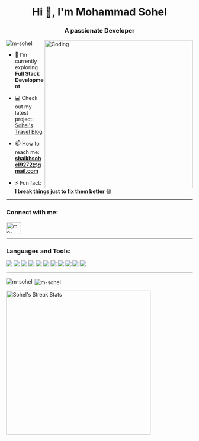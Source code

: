 <h1 align="center">Hi 👋, I'm Mohammad Sohel</h1>
<h3 align="center">A passionate Developer</h3>

<img align="right" alt="Coding" width="400" src="https://cdn.dribbble.com/users/1162077/screenshots/3848914/programmer.gif">

<p align="left">
  <img src="https://komarev.com/ghpvc/?username=m-sohel&label=Profile%20views&color=0e75b6&style=flat" alt="m-sohel" />
</p>

- 🌱 I’m currently exploring **Full Stack Development**

- 💻 Check out my latest project: [Sohel's Travel Blog](https://github.com/m-sohel/sohel-travel-blog)

- 📫 How to reach me: **shaikhsohel9272@gmail.com**

- ⚡ Fun fact: **I break things just to fix them better** 😄

---

<h3 align="left">Connect with me:</h3>
<p align="left">
  <a href="https://www.linkedin.com/in/mo-sohel/" target="blank">
    <img align="center" src="https://raw.githubusercontent.com/rahuldkjain/github-profile-readme-generator/master/src/images/icons/Social/linked-in-alt.svg" alt="mo-sohel" height="30" width="40" />
  </a>
</p>

---

<h3 align="left">Languages and Tools:</h3>
<p align="left">
  <img src="https://img.shields.io/badge/C-00599C?style=for-the-badge&logo=c&logoColor=white" />
  <img src="https://img.shields.io/badge/Java-007396?style=for-the-badge&logo=java&logoColor=white" />
  <img src="https://img.shields.io/badge/Python-FFD43B?style=for-the-badge&logo=python&logoColor=306998" />
  <img src="https://img.shields.io/badge/HTML5-E34F26?style=for-the-badge&logo=html5&logoColor=white" />
  <img src="https://img.shields.io/badge/CSS3-1572B6?style=for-the-badge&logo=css3&logoColor=white" />
  <img src="https://img.shields.io/badge/Git-F05032?style=for-the-badge&logo=git&logoColor=white" />
  <img src="https://img.shields.io/badge/GitHub-181717?style=for-the-badge&logo=github&logoColor=white" />
  <img src="https://img.shields.io/badge/VS%20Code-007ACC?style=for-the-badge&logo=visual-studio-code&logoColor=white" />
  <img src="https://img.shields.io/badge/IntelliJ%20IDEA-000000?style=for-the-badge&logo=intellijidea&logoColor=white" />
  <img src="https://img.shields.io/badge/PyCharm-000000?style=for-the-badge&logo=pycharm&logoColor=white" />
  <img src="https://img.shields.io/badge/Android%20Studio-3DDC84?style=for-the-badge&logo=android-studio&logoColor=white" />
</p>

---

<p><img align="left" src="https://github-readme-stats.vercel.app/api/top-langs/?username=m-sohel&layout=compact&theme=tokyonight" alt="m-sohel" /></p>
<p>&nbsp;<img align="center" src="https://github-readme-stats.vercel.app/api?username=m-sohel&show_icons=true&theme=tokyonight" alt="m-sohel" /></p>
<p><img width=390 src="https://github-readme-streak-stats-salesp07.vercel.app/?user=m-sohel&count_private=true&theme=tokyonight&border_radius=10" alt="Sohel's Streak Stats"/></p>
